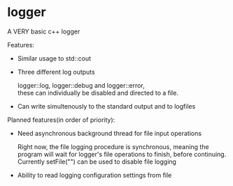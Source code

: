 # logger
A VERY basic c++ logger

Features:
- Similar usage to std::cout

- Three different log outputs

	logger::log, logger::debug and logger::error,  
	these can individually be disabled and directed to a file.

- Can write simultenously to the standard output and to logfiles

Planned features(in order of priority):
- Need asynchronous background thread for file input operations

	Right now, the file logging procedure is synchronous, meaning the program will wait for logger's file operations to finish, before continuing.
	Currently setFile("") can be used to disable file logging
	
- Ability to read logging configuration settings from file
